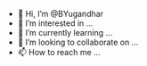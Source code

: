 - 👋 Hi, I’m @BYugandhar
- 👀 I’m interested in ...
- 🌱 I’m currently learning ...
- 💞️ I’m looking to collaborate on ...
- 📫 How to reach me ...

<!---
BYugandhar/BYugandhar is a ✨ special ✨ repository because its `README.md` (this file) appears on your GitHub profile.
You can click the Preview link to take a look at your changes.
--->
